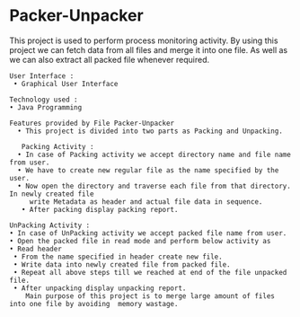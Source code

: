 # Packer-Unpacker

This project is used to perform process monitoring activity.
By using this project we can fetch data from all files and merge it into one file. As well
as we can also extract all packed file whenever required.

    User Interface :
     • Graphical User Interface

    Technology used :
    • Java Programming

    Features provided by File Packer-Unpacker
      • This project is divided into two parts as Packing and Unpacking.

       Packing Activity :
      • In case of Packing activity we accept directory name and file name from user.
      • We have to create new regular file as the name specified by the user.
      • Now open the directory and traverse each file from that directory. In newly created file
         write Metadata as header and actual file data in sequence.
       • After packing display packing report.

    UnPacking Activity :
    • In case of UnPacking activity we accept packed file name from user.
    • Open the packed file in read mode and perform below activity as
    • Read header
     • From the name specified in header create new file.
     • Write data into newly created file from packed file.
     • Repeat all above steps till we reached at end of the file unpacked file.
     • After unpacking display unpacking report.
        Main purpose of this project is to merge large amount of files into one file by avoiding  memory wastage.
        

